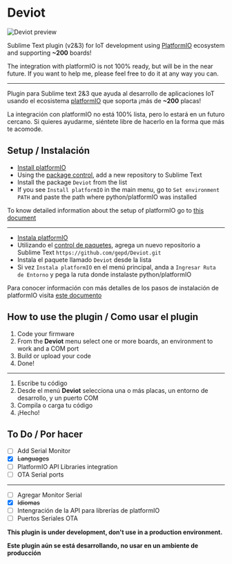 # Deviot
![Deviot preview](https://github.com/gepd/Deviot/blob/master/Docs/images/deviot.gif?raw=true)

Sublime Text plugin (v2&3) for IoT development using [PlatformIO](http://platformio.org/) ecosystem and supporting **~200** boards!

The integration with platformIO is not 100% ready, but will be in the near future. 
If you want to help me, please feel free to do it at any way you can.

---
Plugin para Sublime text 2&3 que ayuda al desarrollo de aplicaciones IoT usando el ecosistema [platformIO](http://platformio.org/) que soporta ¡más de **~200** placas!

La integración con platformIO no está 100% lista, pero lo estará en un futuro cercano.
Si quieres ayudarme, siéntete libre de hacerlo en la forma que más te acomode.

## Setup / Instalación

* [Install platformIO](https://github.com/gepd/Deviot/blob/master/Docs/setup.md)
* Using the [package control](https://packagecontrol.io/installation), add a new repository to Sublime Text
* Install the package `Deviot` from the list
* If you see `Install platformIO` in the main menu, go to `Set environment PATH` and paste the path where python/platformIO was installed

To know detailed information about the setup of platformIO go to [this document](https://github.com/gepd/Deviot/blob/master/Docs/setup.md)

---
* [Instala platformIO](https://github.com/gepd/Deviot/blob/master/Docs/setup.md)
* Utilizando el [control de paquetes](https://packagecontrol.io/installation), agrega un nuevo repositorio a Sublime Text `https://github.com/gepd/Deviot.git`
* Instala el paquete llamado `Deviot` desde la lista
* Si vez `Instala platformIO` en el menú principal, anda a `Ingresar Ruta de Entorno` y pega la ruta donde instalaste python/platformIO

Para conocer información con más detalles de los pasos de instalación de platformIO visíta [este documento](https://github.com/gepd/Deviot/blob/master/Docs/setup.md)

## How to use the plugin / Como usar el plugin
1. Code your firmware
2. From the **Deviot** menu select one or more boards, an environment to work and a COM port
3. Build or upload your code
4. Done!

---
1. Escribe tu código
2. Desde el menú **Deviot** selecciona una o más placas, un entorno de desarrollo, y un puerto COM
3. Compila o carga tu código
4. ¡Hecho!

## To Do / Por hacer
- [ ] Add Serial Monitor
- [x] <del>Languages</del>
- [ ] PlatformIO API Libraries integration
- [ ] OTA Serial ports

---
- [ ] Agregar Monitor Serial
- [x] <del>Idiomas</del> 
- [ ] Intengración de la API para librerías de platformIO
- [ ] Puertos Seriales OTA

**This plugin is under development, don't use in a production environment.**

**Este plugin aún se está desarrollando, no usar en un ambiente de producción**
